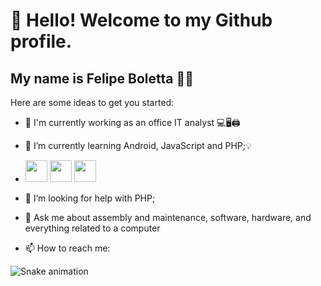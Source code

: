 # 👋 Hello! Welcome to my Github profile.
## My name is Felipe Boletta 🤖🤖


Here are some ideas to get you started:

- 🔭 I'm currently working as an office IT analyst 💻🖥️🖨️
- 🌱 I’m currently learning Android, JavaScript and PHP;💡
- <img src="https://cdn.jsdelivr.net/gh/devicons/devicon@latest/icons/android/android-original.svg" width="35" height="35"/>  <img src="https://cdn.jsdelivr.net/gh/devicons/devicon@latest/icons/javascript/javascript-plain.svg" width="35" height="35"/>  <img src="https://cdn.jsdelivr.net/gh/devicons/devicon@latest/icons/php/php-original.svg" width="35" height="35"/>







- 🤔 I’m looking for help with PHP;
- 💬 Ask me about assembly and maintenance, software, hardware, and everything related to a computer
- 📫 How to reach me: <a href = "mailto:fhb_s@hotmail.com"><img loading="lazy" src="https://img.shields.io/badge/Gmail-D14836?style=for-the-badge&logo=gmail&logoColor=white" target="_blank" width="45" height="15" ></a>

![Snake animation](https://github.com/LordFelipera/LordFelipera/blob/output/github-contribution-grid-snake.svg)
